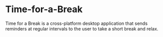 # Time-for-a-Break
Time for a Break is a cross-platform desktop application that sends reminders at regular intervals to the user to take a short break and relax.
